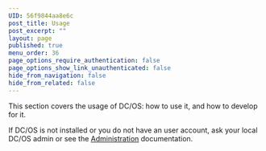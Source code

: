 ```yaml
---
UID: 56f9844aa8e6c
post_title: Usage
post_excerpt: ""
layout: page
published: true
menu_order: 36
page_options_require_authentication: false
page_options_show_link_unauthenticated: false
hide_from_navigation: false
hide_from_related: false
---
```

This section covers the usage of DC/OS: how to use it, and how to develop for it.

If DC/OS is not installed or you do not have an user account, ask your local DC/OS admin or see the [Administration](/administration) documentation.